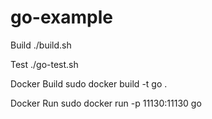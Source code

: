 # go-example

Build ./build.sh

Test ./go-test.sh

Docker Build
sudo docker build -t go .

Docker Run 
sudo docker run -p 11130:11130 go
